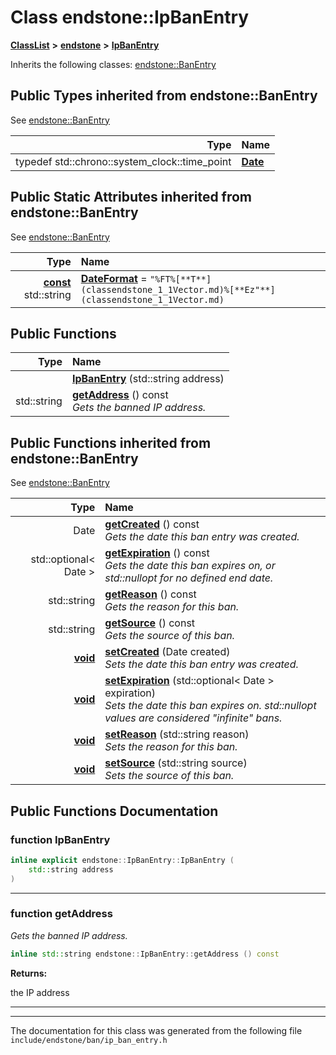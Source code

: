 

# Class endstone::IpBanEntry



[**ClassList**](annotated.md) **>** [**endstone**](namespaceendstone.md) **>** [**IpBanEntry**](classendstone_1_1IpBanEntry.md)








Inherits the following classes: [endstone::BanEntry](classendstone_1_1BanEntry.md)
















## Public Types inherited from endstone::BanEntry

See [endstone::BanEntry](classendstone_1_1BanEntry.md)

| Type | Name |
| ---: | :--- |
| typedef std::chrono::system\_clock::time\_point | [**Date**](classendstone_1_1BanEntry.md#typedef-date)  <br> |












## Public Static Attributes inherited from endstone::BanEntry

See [endstone::BanEntry](classendstone_1_1BanEntry.md)

| Type | Name |
| ---: | :--- |
|  [**const**](classendstone_1_1Vector.md) std::string | [**DateFormat**](classendstone_1_1BanEntry.md#variable-dateformat)   = `"%FT%[**T**](classendstone_1_1Vector.md)%[**Ez"**](classendstone_1_1Vector.md)`<br> |


























## Public Functions

| Type | Name |
| ---: | :--- |
|   | [**IpBanEntry**](#function-ipbanentry) (std::string address) <br> |
|  std::string | [**getAddress**](#function-getaddress) () const<br>_Gets the banned IP address._  |


## Public Functions inherited from endstone::BanEntry

See [endstone::BanEntry](classendstone_1_1BanEntry.md)

| Type | Name |
| ---: | :--- |
|  Date | [**getCreated**](classendstone_1_1BanEntry.md#function-getcreated) () const<br>_Gets the date this ban entry was created._  |
|  std::optional&lt; Date &gt; | [**getExpiration**](classendstone_1_1BanEntry.md#function-getexpiration) () const<br>_Gets the date this ban expires on, or std::nullopt for no defined end date._  |
|  std::string | [**getReason**](classendstone_1_1BanEntry.md#function-getreason) () const<br>_Gets the reason for this ban._  |
|  std::string | [**getSource**](classendstone_1_1BanEntry.md#function-getsource) () const<br>_Gets the source of this ban._  |
|  [**void**](classendstone_1_1Vector.md) | [**setCreated**](classendstone_1_1BanEntry.md#function-setcreated) (Date created) <br>_Sets the date this ban entry was created._  |
|  [**void**](classendstone_1_1Vector.md) | [**setExpiration**](classendstone_1_1BanEntry.md#function-setexpiration) (std::optional&lt; Date &gt; expiration) <br>_Sets the date this ban expires on. std::nullopt values are considered "infinite" bans._  |
|  [**void**](classendstone_1_1Vector.md) | [**setReason**](classendstone_1_1BanEntry.md#function-setreason) (std::string reason) <br>_Sets the reason for this ban._  |
|  [**void**](classendstone_1_1Vector.md) | [**setSource**](classendstone_1_1BanEntry.md#function-setsource) (std::string source) <br>_Sets the source of this ban._  |






















































## Public Functions Documentation




### function IpBanEntry 

```C++
inline explicit endstone::IpBanEntry::IpBanEntry (
    std::string address
) 
```




<hr>



### function getAddress 

_Gets the banned IP address._ 
```C++
inline std::string endstone::IpBanEntry::getAddress () const
```





**Returns:**

the IP address 





        

<hr>

------------------------------
The documentation for this class was generated from the following file `include/endstone/ban/ip_ban_entry.h`

